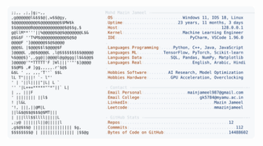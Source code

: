 <picture>
  <source srcset="https://raw.githubusercontent.com/mmazinjameel/mmazinjameel/main/dark_mode.svg?v=1759932658" media="(prefers-color-scheme: dark)">
  <img src="https://raw.githubusercontent.com/mmazinjameel/mmazinjameel/main/light_mode.svg?v=1759932658">
</picture>
